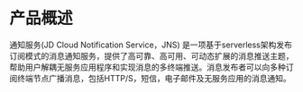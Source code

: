 # 产品概述
通知服务(JD Cloud Notification Service，JNS) 是一项基于serverless架构发布订阅模式的消息通知服务，提供了高可靠、高可用、可动态扩展的消息推送主题，帮助用户解耦无服务应用程序和实现消息的多终端推送。消息发布者可以向多种订阅终端节点广播消息，包括HTTP/S，短信，电子邮件及无服务应用的消息通知。
